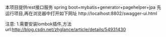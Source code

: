 本项目提供rest接口服务
spring boot+mybatis+generator+pagehelper+jpa
先运行项目,再在浏览器中打开如下网址
http://localhost:8802/swagger-ui.html


注意:
1.需要安装lombok插件,方法url:http://blog.csdn.net/zhglance/article/details/54931430